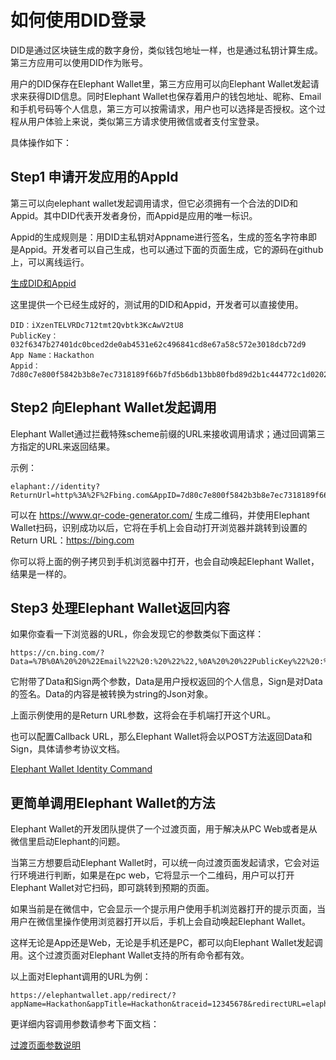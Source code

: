 # 如何使用DID登录
  DID是通过区块链生成的数字身份，类似钱包地址一样，也是通过私钥计算生成。第三方应用可以使用DID作为账号。
  
  用户的DID保存在Elephant Wallet里，第三方应用可以向Elephant Wallet发起请求来获得DID信息。同时Elephant Wallet也保存着用户的钱包地址、昵称、Email和手机号码等个人信息，第三方可以按需请求，用户也可以选择是否授权。这个过程从用户体验上来说，类似第三方请求使用微信或者支付宝登录。
  
  具体操作如下：

## Step1 申请开发应用的AppId
  第三可以向elephant wallet发起调用请求，但它必须拥有一个合法的DID和Appid。其中DID代表开发者身份，而Appid是应用的唯一标识。
  
  Appid的生成规则是：用DID主私钥对Appname进行签名，生成的签名字符串即是Appid。开发者可以自己生成，也可以通过下面的页面生成，它的源码在github上，可以离线运行。
  
  [生成DID和Appid](https://zuohuahua.github.io/Elastos.Tools.Creator.Capsule)
  
  这里提供一个已经生成好的，测试用的DID和Appid，开发者可以直接使用。
  ```
  DID：iXzenTELVRDc712tmt2Qvbtk3KcAwV2tU8
  PublicKey：032f6347b27401dc0bced2de0ab4531e62c496841cd8e67a58c572e3018dcb72d9
  App Name：Hackathon
  Appid：7d80c7e800f5842b3b8e7ec7318189f66b7fd5b6db13bb80fbd89d2b1c444772c1d0202fea1e9cbabbf3258b3d91685484c02c2ae52d78ca39e2e54593ec81dd
  ```

## Step2 向Elephant Wallet发起调用
  Elephant Wallet通过拦截特殊scheme前缀的URL来接收调用请求；通过回调第三方指定的URL来返回结果。
  
  示例：
  ```
  elaphant://identity?ReturnUrl=http%3A%2F%2Fbing.com&AppID=7d80c7e800f5842b3b8e7ec7318189f66b7fd5b6db13bb80fbd89d2b1c444772c1d0202fea1e9cbabbf3258b3d91685484c02c2ae52d78ca39e2e54593ec81dd&PublicKey=032f6347b27401dc0bced2de0ab4531e62c496841cd8e67a58c572e3018dcb72d9&DID=iXzenTELVRDc712tmt2Qvbtk3KcAwV2tU8&AppName=Hackathon&RequestInfo=elaaddress,Email,Nickname&description=EApp%20Community&RandomNumber=4284432979
  ```
  
  可以在 https://www.qr-code-generator.com/ 生成二维码，并使用Elephant Wallet扫码，识别成功以后，它将在手机上会自动打开浏览器并跳转到设置的Return URL：https://bing.com
  
  你可以将上面的例子拷贝到手机浏览器中打开，也会自动唤起Elephant Wallet，结果是一样的。
  

## Step3 处理Elephant Wallet返回内容

  如果你查看一下浏览器的URL，你会发现它的参数类似下面这样：
  ```
  https://cn.bing.com/?Data=%7B%0A%20%20%22Email%22%20:%20%22%22,%0A%20%20%22PublicKey%22%20:%20%22030ec25cfd4a584fda804f21c87a958e26161c82d72066d92327e2afa4789d29ae%22,%0A%20%20%22DID%22%20:%20%22ieS74VZw8vP9AcnvkseyV9BXwR6m54LFwi%22,%0A%20%20%22ELAAddress%22%20:%20%22EYH69rRAfDQ2HRa35bmYRh6UoAZ8u3n7ZJ%22,%0A%20%20%22Nickname%22%20:%20%22Your%20Nickname%22,%0A%20%20%22RandomNumber%22%20:%20%224284432979%22%0A%7D&Sign=4C05B3C995F9BD12D3C2B2E9ECEF18CC372272BB8A3AD340B34213082FB7F39084EB208FDDDEC3A65352DAE082FCFA88F8B15A46E90896664460715421F40456
  ```
  
  它附带了Data和Sign两个参数，Data是用户授权返回的个人信息，Sign是对Data的签名。Data的内容是被转换为string的Json对象。
  
  上面示例使用的是Return URL参数，这将会在手机端打开这个URL。
  
  也可以配置Callback URL，那么Elephant Wallet将会以POST方法返回Data和Sign，具体请参考协议文档。
  
  [Elephant Wallet Identity Command](https://github.com/elastos/Elastos.Developer.Doc/blob/master/CN/4.%E9%92%B1%E5%8C%85%E5%AF%B9%E6%8E%A5/4.Elephant%E9%92%B1%E5%8C%85%E5%AF%B9%E6%8E%A5%E5%8D%8F%E8%AE%AE.md#identity%E6%8C%87%E4%BB%A4)
   

## 更简单调用Elephant Wallet的方法

  Elephant Wallet的开发团队提供了一个过渡页面，用于解决从PC Web或者是从微信里启动Elephant的问题。
  
  当第三方想要启动Elephant Wallet时，可以统一向过渡页面发起请求，它会对运行环境进行判断，如果是在pc web，它将显示一个二维码，用户可以打开Elephant Wallet对它扫码，即可跳转到预期的页面。
  
  如果当前是在微信中，它会显示一个提示用户使用手机浏览器打开的提示页面，当用户在微信里操作使用浏览器打开以后，手机上会自动唤起Elephant Wallet。 
  
  这样无论是App还是Web，无论是手机还是PC，都可以向Elephant Wallet发起调用。这个过渡页面对Elephant Wallet支持的所有命令都有效。
  
  以上面对Elephant调用的URL为例：
  ```
  https://elephantwallet.app/redirect/?appName=Hackathon&appTitle=Hackathon&traceid=12345678&redirectURL=elaphant%3A%2F%2Fidentity%3FReturnUrl%3Dhttp%253A%252F%252Fbing.com%26AppID%3D7d80c7e800f5842b3b8e7ec7318189f66b7fd5b6db13bb80fbd89d2b1c444772c1d0202fea1e9cbabbf3258b3d91685484c02c2ae52d78ca39e2e54593ec81dd%26PublicKey%3D032f6347b27401dc0bced2de0ab4531e62c496841cd8e67a58c572e3018dcb72d9%26DID%3DiXzenTELVRDc712tmt2Qvbtk3KcAwV2tU8%26AppName%3DHackathon%26RequestInfo%3Delaaddress%2CEmail%2CNickname%26description%3DEApp%2520Community%26RandomNumber%3D4284432979
  ```
  更详细内容调用参数请参考下面文档：  
  
  [过渡页面参数说明](./redirect_page.md)


